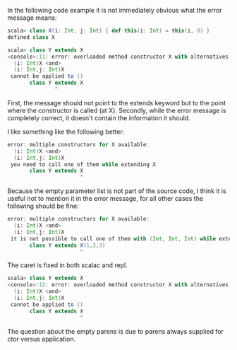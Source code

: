 In the following code example it is not immediately obvious what the error message means:

```scala
scala> class X(i: Int, j: Int) { def this(i: Int) = this(i, 0) }
defined class X

scala> class Y extends X
<console>:11: error: overloaded method constructor X with alternatives:
  (i: Int)X <and>
  (i: Int,j: Int)X
 cannot be applied to ()
       class Y extends X
               ^
```

First, the message should not point to the extends keyword but to the point where the constructor is called (at X). Secondly, while the error message is completely correct, it doesn't contain the information it should.

I like something like the following better:

```scala
error: multiple constructors for X available:
  (i: Int)X <and>
  (i: Int,j: Int)X
 you need to call one of them while extending X
       class Y extends X
                       ^
```

Because the empty parameter list is not part of the source code, I think it is useful not to mention it in the error message, for all other cases the following should be fine:

```scala
error: multiple constructors for X available:
  (i: Int)X <and>
  (i: Int,j: Int)X
 it is not possible to call one of them with (Int, Int, Int) while extending X
       class Y extends X(1,2,3)
                       ^
```
The caret is fixed in both scalac and repl.
```scala
scala> class Y extends X
<console>:12: error: overloaded method constructor X with alternatives:
  (i: Int)X <and>
  (i: Int,j: Int)X
 cannot be applied to ()
       class Y extends X
                       ^
```
The question about the empty parens is due to parens always supplied for ctor versus application.
